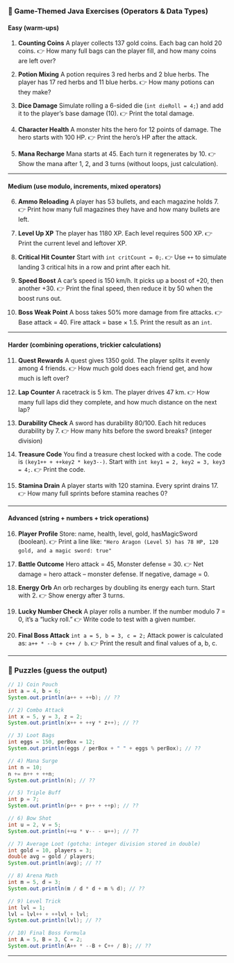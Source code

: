 ### 🎲 Game-Themed Java Exercises (Operators & Data Types)

#### Easy (warm-ups)

1. **Counting Coins**
   A player collects 137 gold coins. Each bag can hold 20 coins.
   👉 How many full bags can the player fill, and how many coins are left over?

2. **Potion Mixing**
   A potion requires 3 red herbs and 2 blue herbs. The player has 17 red herbs and 11 blue herbs.
   👉 How many potions can they make?

3. **Dice Damage**
   Simulate rolling a 6-sided die (`int dieRoll = 4;`) and add it to the player’s base damage (10).
   👉 Print the total damage.

4. **Character Health**
   A monster hits the hero for 12 points of damage. The hero starts with 100 HP.
   👉 Print the hero’s HP after the attack.

5. **Mana Recharge**
   Mana starts at 45. Each turn it regenerates by 10.
   👉 Show the mana after 1, 2, and 3 turns (without loops, just calculation).

---

#### Medium (use modulo, increments, mixed operators)

6. **Ammo Reloading**
   A player has 53 bullets, and each magazine holds 7.
   👉 Print how many full magazines they have and how many bullets are left.

7. **Level Up XP**
   The player has 1180 XP. Each level requires 500 XP.
   👉 Print the current level and leftover XP.

8. **Critical Hit Counter**
   Start with `int critCount = 0;`.
   👉 Use `++` to simulate landing 3 critical hits in a row and print after each hit.

9. **Speed Boost**
   A car’s speed is 150 km/h. It picks up a boost of +20, then another +30.
   👉 Print the final speed, then reduce it by 50 when the boost runs out.

10. **Boss Weak Point**
    A boss takes 50% more damage from fire attacks.
    👉 Base attack = 40. Fire attack = base × 1.5. Print the result as an `int`.

---

#### Harder (combining operations, trickier calculations)

11. **Quest Rewards**
    A quest gives 1350 gold. The player splits it evenly among 4 friends.
    👉 How much gold does each friend get, and how much is left over?

12. **Lap Counter**
    A racetrack is 5 km. The player drives 47 km.
    👉 How many full laps did they complete, and how much distance on the next lap?

13. **Durability Check**
    A sword has durability 80/100. Each hit reduces durability by 7.
    👉 How many hits before the sword breaks? (integer division)

14. **Treasure Code**
    You find a treasure chest locked with a code. The code is `(key1++ + ++key2 * key3--)`.
    Start with `int key1 = 2, key2 = 3, key3 = 4;`.
    👉 Print the code.

15. **Stamina Drain**
    A player starts with 120 stamina. Every sprint drains 17.
    👉 How many full sprints before stamina reaches 0?

---

#### Advanced (string + numbers + trick operations)

16. **Player Profile**
    Store: name, health, level, gold, hasMagicSword (boolean).
    👉 Print a line like:
    `"Hero Aragon (Level 5) has 78 HP, 120 gold, and a magic sword: true"`

17. **Battle Outcome**
    Hero attack = 45, Monster defense = 30.
    👉 Net damage = hero attack – monster defense. If negative, damage = 0.

18. **Energy Orb**
    An orb recharges by doubling its energy each turn. Start with 2.
    👉 Show energy after 3 turns.

19. **Lucky Number Check**
    A player rolls a number. If the number modulo 7 = 0, it’s a “lucky roll.”
    👉 Write code to test with a given number.

20. **Final Boss Attack**
    `int a = 5, b = 3, c = 2;`
    Attack power is calculated as: `a++ * --b + c++ / b`.
    👉 Print the result and final values of a, b, c.

---

### 🔮 Puzzles (guess the output)

```java
// 1) Coin Pouch
int a = 4, b = 6;
System.out.println(a++ + ++b); // ??
```

```java
// 2) Combo Attack
int x = 5, y = 3, z = 2;
System.out.println(x++ + ++y * z++); // ??
```

```java
// 3) Loot Bags
int eggs = 150, perBox = 12;
System.out.println(eggs / perBox + " " + eggs % perBox); // ??
```

```java
// 4) Mana Surge
int n = 10;
n += n++ + ++n;
System.out.println(n); // ??
```

```java
// 5) Triple Buff
int p = 7;
System.out.println(p++ + p++ + ++p); // ??
```

```java
// 6) Bow Shot
int u = 2, v = 5;
System.out.println(++u * v-- - u++); // ??
```

```java
// 7) Average Loot (gotcha: integer division stored in double)
int gold = 10, players = 3;
double avg = gold / players;
System.out.println(avg); // ??
```

```java
// 8) Arena Math
int m = 5, d = 3;
System.out.println(m / d * d + m % d); // ??
```

```java
// 9) Level Trick
int lvl = 1;
lvl = lvl++ + ++lvl + lvl;
System.out.println(lvl); // ??
```

```java
// 10) Final Boss Formula
int A = 5, B = 3, C = 2;
System.out.println(A++ * --B + C++ / B); // ??
```

---


